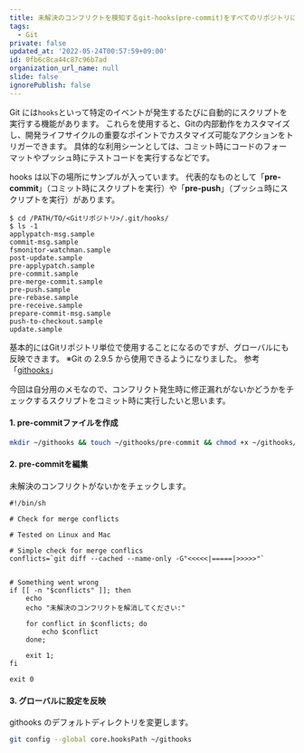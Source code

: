 ```yaml
---
title: 未解決のコンフリクトを検知するgit-hooks(pre-commit)をすべてのリポジトリに適用する
tags:
  - Git
private: false
updated_at: '2022-05-24T00:57:59+09:00'
id: 0fb6c8ca44c87c96b7ad
organization_url_name: null
slide: false
ignorePublish: false
---
```

Git には`hooks`といって特定のイベントが発生するたびに自動的にスクリプトを実行する機能があります。
これらを使用すると、Gitの内部動作をカスタマイズし、開発ライフサイクルの重要なポイントでカスタマイズ可能なアクションをトリガーできます。
具体的な利用シーンとしては、コミット時にコードのフォーマットやプッシュ時にテストコードを実行するなどです。

hooks は以下の場所にサンプルが入っています。
代表的なものとして「**pre-commit**」（コミット時にスクリプトを実行）や「**pre-push**」（プッシュ時にスクリプトを実行）があります。

```
$ cd /PATH/TO/<Gitリポジトリ>/.git/hooks/
$ ls -1
applypatch-msg.sample
commit-msg.sample
fsmonitor-watchman.sample
post-update.sample
pre-applypatch.sample
pre-commit.sample
pre-merge-commit.sample
pre-push.sample
pre-rebase.sample
pre-receive.sample
prepare-commit-msg.sample
push-to-checkout.sample
update.sample
```

基本的にはGitリポジトリ単位で使用することになるのですが、グローバルにも反映できます。
※Git の 2.9.5 から使用できるようになりました。
参考「[githooks](https://git-scm.com/docs/githooks/)」

今回は自分用のメモなので、コンフリクト発生時に修正漏れがないかどうかをチェックするスクリプトをコミット時に実行したいと思います。

#### 1. pre-commitファイルを作成

```bash
mkdir ~/githooks && touch ~/githooks/pre-commit && chmod +x ~/githooks/pre-commit
```

#### 2. pre-commitを編集

未解決のコンフリクトがないかをチェックします。

```bash:~/githooks/pre-commit
#!/bin/sh

# Check for merge conflicts

# Tested on Linux and Mac

# Simple check for merge conflics
conflicts=`git diff --cached --name-only -G"<<<<<|=====|>>>>>"`


# Something went wrong
if [[ -n "$conflicts" ]]; then
    echo
    echo "未解決のコンフリクトを解消してください:"

    for conflict in $conflicts; do
        echo $conflict
    done;

    exit 1;
fi

exit 0
```

#### 3. グローバルに設定を反映

githooks のデフォルトディレクトリを変更します。

```bash
git config --global core.hooksPath ~/githooks
```
